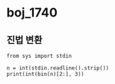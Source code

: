 # boj_1740
## 진법 변환

```python3
from sys import stdin

n = int(stdin.readline().strip())
print(int(bin(n)[2:], 3))
```
